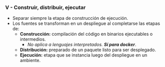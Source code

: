 ### V - Construir, distribuir, ejecutar

* Separar siempre la etapa de construcción de ejecución.
* Los fuentes se transforman en un despliegue al completarse las etapas de:
	* **Construcción:** compilación del código en binarios ejecutables o intermedios.
		* _No aplica a lenguajes interpretados. **Sí para docker**_.
	* **Distribución:** preparado de un paquete listo para ser desplegado.
	* **Ejecución:** etapa que se instancia luego del despliegue en un ambiente.

